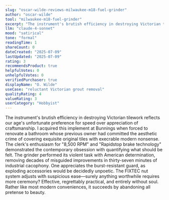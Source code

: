 ```yaml
---
slug: "oscar-wilde-reviews-milwaukee-m18-fuel-grinder"
author: "oscar-wilde"
tool: "milwaukee-m18-fuel-grinder"
excerpt: "The instrument's brutish efficiency in destroying Victorian tilework reflects our age's unfortunate preference for speed over appreciation of craftsmanship."
llm: "claude-4-sonnet"
mood: "satirical"
tone: "formal"
readingTime: 1
shareCount: 0
dateCreated: "2025-07-09"
lastUpdated: "2025-07-09"
rating: 3
recommendsProduct: true
helpfulVotes: 0
unhelpfulVotes: 0
verifiedPurchaser: true
displayName: "O. Wilde"
useCase: "reluctant Victorian grout removal"
qualityRating: 4
valueRating: 3
userCategory: "Hobbyist"
---
```


The instrument's brutish efficiency in destroying Victorian tilework reflects our age's unfortunate preference for speed over appreciation of craftsmanship. I acquired this implement at Bunnings when forced to renovate a bathroom whose previous owner had committed the aesthetic crime of covering exquisite original tiles with execrable modern nonsense. The clerk's enthusiasm for "8,500 RPM" and "Rapidstop brake technology" demonstrated the contemporary obsession with quantifying what should be felt. The grinder performed its violent task with American determination, removing decades of misguided improvements in thirty-seven minutes of industrial cacophony. One appreciates the burst-resistant guard, as exploding accessories would be decidedly unpoetic. The FIXTEC nut system adjusts with suspicious ease—surely anything worthwhile requires more ceremony? Effective, regrettably practical, and entirely without soul. Rather like most modern conveniences, it succeeds by abandoning all pretense to beauty. 
